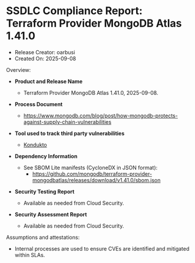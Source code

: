 SSDLC Compliance Report: Terraform Provider MongoDB Atlas 1.41.0
=================================================================

- Release Creator: oarbusi
- Created On:       2025-09-08

Overview:

- **Product and Release Name**
  - Terraform Provider MongoDB Atlas 1.41.0, 2025-09-08.

- **Process Document**
  - https://www.mongodb.com/blog/post/how-mongodb-protects-against-supply-chain-vulnerabilities

- **Tool used to track third party vulnerabilities**
  - [Kondukto](https://arcticglow.kondukto.io/)

- **Dependency Information**
  - See SBOM Lite manifests (CycloneDX in JSON format):
      - https://github.com/mongodb/terraform-provider-mongodbatlas/releases/download/v1.41.0/sbom.json

- **Security Testing Report**
  - Available as needed from Cloud Security.

- **Security Assessment Report**
  - Available as needed from Cloud Security.

Assumptions and attestations:

- Internal processes are used to ensure CVEs are identified and mitigated within SLAs.
